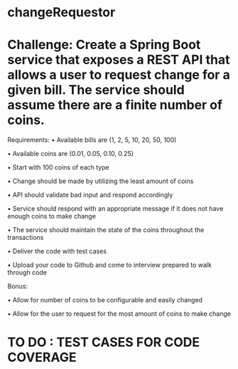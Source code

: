 # changeRequestor

# Challenge: Create a Spring Boot service that exposes a REST API that allows a user to request change for a given bill. The service should assume there are a finite number of coins. 

Requirements:
• Available bills are (1, 2, 5, 10, 20, 50, 100)

• Available coins are (0.01, 0.05, 0.10, 0.25)

• Start with 100 coins of each type

• Change should be made by utilizing the least amount of coins

• API should validate bad input and respond accordingly

• Service should respond with an appropriate message if it does not have enough coins to make change

• The service should maintain the state of the coins throughout the transactions

• Deliver the code with test cases

• Upload your code to Github and come to interview prepared to walk through code

Bonus:

• Allow for number of coins to be configurable and easily changed

• Allow for the user to request for the most amount of coins to make change



# TO DO : TEST CASES FOR CODE COVERAGE
